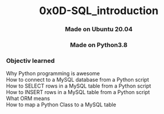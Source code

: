 <h1 align="center">0x0D-SQL_introduction</h1>

<h3 align="center">Made on Ubuntu 20.04</h3>
<h3 align="center">Made on Python3.8</h3>

<h3>Objectiv learned</h3>

<p>
Why Python programming is awesome</br>
How to connect to a MySQL database from a Python script</br>
How to SELECT rows in a MySQL table from a Python script</br>
How to INSERT rows in a MySQL table from a Python script</br>
What ORM means</br>
How to map a Python Class to a MySQL table
</p>